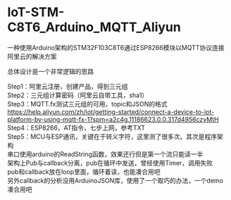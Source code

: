 # IoT-STM-C8T6_Arduino_MQTT_Aliyun

一种使用Arduino架构的STM32F103C8T6通过ESP8266模块以MQTT协议连接阿里云的解决方案

总体设计是一个非常逻辑的思路

Step1：阿里云注册，创建产品，得到三元组  
Step2：三元组计算密码（阿里云自带工具，sha1）  
Step3：MQTT.fx测试三元组的可用，topic和JSON的格式    
        https://help.aliyun.com/zh/iot/getting-started/connect-a-device-to-iot-platform-by-using-mqtt-fx-1?spm=a2c4g.11186623.0.0.317d4956czyMtH    
Step4：ESP8266，AT指令，七步上网，参考TXT  
Step5：MCU与ESP通讯，关键在于转义字符，这里测了很多次。其次是程序架构  
    串口使用arduino的ReadString函数，效果还行但是第一个流只能读一半  
    架构上Pub与callback分离，pub在循环中发送，曾经使用Timer，调用失败  
    pub和callback放在loop里面，循环着读，也能凑合用吧  
    另外callback的分析没用ArduinoJSON库，使用了一个取巧的办法，一个demo凑合用吧  
